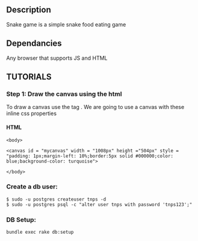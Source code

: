 
## Description
Snake game is a simple snake food eating game

## Dependancies

Any browser that supports JS and HTML 

## TUTORIALS

### Step 1: Draw the canvas using the html

To draw a canvas use the <canvas>  tag . We are going to use a canvas with these inline css properties

#### HTML

```
<body>

<canvas id = "mycanvas" width = "1008px" height ="504px" style = "padding: 1px;margin-left: 10%;border:5px solid #000000;color: blue;background-color: turquoise">

</body>

```

### Create a db user:

```
$ sudo -u postgres createuser tnps -d
$ sudo -u postgres psql -c "alter user tnps with password 'tnps123';"
```

### DB Setup:

```
bundle exec rake db:setup
```
    
